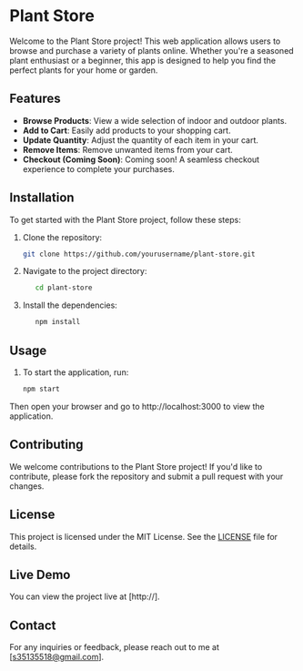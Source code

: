 # Plant Store

Welcome to the Plant Store project! This web application allows users to browse and purchase a variety of plants online. Whether you're a seasoned plant enthusiast or a beginner, this app is designed to help you find the perfect plants for your home or garden.

## Features
- **Browse Products**: View a wide selection of indoor and outdoor plants.
- **Add to Cart**: Easily add products to your shopping cart.
- **Update Quantity**: Adjust the quantity of each item in your cart.
- **Remove Items**: Remove unwanted items from your cart.
- **Checkout (Coming Soon)**: Coming soon! A seamless checkout experience to complete your purchases.

## Installation
To get started with the Plant Store project, follow these steps:

1. Clone the repository:
   ```bash
   git clone https://github.com/yourusername/plant-store.git
   
2. Navigate to the project directory:
   ```bash
      cd plant-store
   
3. Install the dependencies:
   ```bash
      npm install
   
## Usage
1. To start the application, run:
   ```bash
   npm start
Then open your browser and go to http://localhost:3000 to view the application.

## Contributing
We welcome contributions to the Plant Store project! If you'd like to contribute, please fork the repository and submit a pull request with your changes.

## License
This project is licensed under the MIT License. See the [LICENSE](LICENSE) file for details.

## Live Demo
You can view the project live at [http://].

## Contact
For any inquiries or feedback, please reach out to me at [s35135518@gmail.com].
